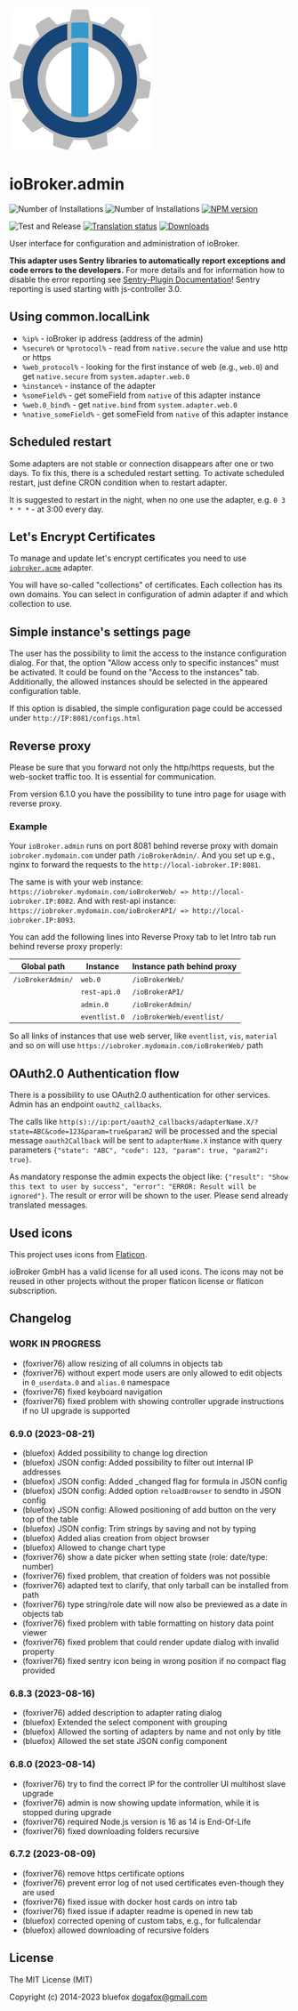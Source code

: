 ![Logo](admin/admin.png)
# ioBroker.admin

![Number of Installations](http://iobroker.live/badges/admin-installed.svg)
![Number of Installations](http://iobroker.live/badges/admin-stable.svg)
[![NPM version](http://img.shields.io/npm/v/iobroker.admin.svg)](https://www.npmjs.com/package/iobroker.admin)

![Test and Release](https://github.com/ioBroker/ioBroker.admin/workflows/Test%20and%20Release/badge.svg)
[![Translation status](https://weblate.iobroker.net/widgets/adapters/-/admin/svg-badge.svg)](https://weblate.iobroker.net/engage/adapters/?utm_source=widget)
[![Downloads](https://img.shields.io/npm/dm/iobroker.admin.svg)](https://www.npmjs.com/package/iobroker.admin)

User interface for configuration and administration of ioBroker.

**This adapter uses Sentry libraries to automatically report exceptions and code errors to the developers.** For more details and for information how to disable the error reporting see [Sentry-Plugin Documentation](https://github.com/ioBroker/plugin-sentry#plugin-sentry)! Sentry reporting is used starting with js-controller 3.0.

## Using common.localLink
- `%ip%` - ioBroker ip address (address of the admin)
- `%secure%` or `%protocol%` - read from `native.secure` the value and use http or https
- `%web_protocol%` - looking for the first instance of web (e.g., `web.0`) and get `native.secure` from `system.adapter.web.0`
- `%instance%` - instance of the adapter
- `%someField%` - get someField from `native` of this adapter instance
- `%web.0_bind%` - get `native.bind` from `system.adapter.web.0`
- `%native_someField%` - get someField from `native` of this adapter instance

## Scheduled restart
Some adapters are not stable or connection disappears after one or two days.
To fix this, there is a scheduled restart setting.
To activate scheduled restart, just define CRON condition when to restart adapter.

It is suggested to restart in the night, when no one use the adapter, e.g. `0 3 * * *` - at 3:00 every day.

## Let's Encrypt Certificates
To manage and update let's encrypt certificates you need to use [`iobroker.acme`](https://github.com/iobroker-community-adapters/ioBroker.acme) adapter.

You will have so-called "collections" of certificates. Each collection has its own domains.
You can select in configuration of admin adapter if and which collection to use.

## Simple instance's settings page
The user has the possibility to limit the access to the instance configuration dialog.
For that, the option "Allow access only to specific instances" must be activated.
It could be found on the "Access to the instances" tab.
Additionally, the allowed instances should be selected in the appeared configuration table.

If this option is disabled, the simple configuration page could be accessed under `http://IP:8081/configs.html`

## Reverse proxy
Please be sure that you forward not only the http/https requests, but the web-socket traffic too. It is essential for communication.

From version 6.1.0 you have the possibility to tune intro page for usage with reverse proxy.

### Example 
Your `ioBroker.admin` runs on port 8081 behind reverse proxy with domain `iobroker.mydomain.com` under path `/ioBrokerAdmin/`. 
And you set up e.g., nginx to forward the requests to the `http://local-iobroker.IP:8081`. 

The same is with your web instance: `https://iobroker.mydomain.com/ioBrokerWeb/ => http://local-iobroker.IP:8082`.
And with rest-api instance: `https://iobroker.mydomain.com/ioBrokerAPI/ => http://local-iobroker.IP:8093`.

You can add the following lines into Reverse Proxy tab to let Intro tab run behind reverse proxy properly:

| Global path       | Instance      | Instance path behind proxy |
|-------------------|---------------|----------------------------|
| `/ioBrokerAdmin/` | `web.0`       | `/ioBrokerWeb/`            |
|                   | `rest-api.0`  | `/ioBrokerAPI/`            |
|                   | `admin.0`     | `/ioBrokerAdmin/`          |
|                   | `eventlist.0` | `/ioBrokerWeb/eventlist/`  |

So all links of instances that use web server, like `eventlist`, `vis`, `material` and so on will use `https://iobroker.mydomain.com/ioBrokerWeb/` path

## OAuth2.0 Authentication flow
There is a possibility to use OAuth2.0 authentication for other services. Admin has an endpoint `oauth2_callbacks`. 

The calls like `http(s)://ip:port/oauth2_callbacks/adapterName.X/?state=ABC&code=123&param=true&param2` will be processed and the special message `oauth2Callback` will be sent to `adapterName.X` instance with query parameters `{"state": "ABC", "code": 123, "param": true, "param2": true}`.

As mandatory response the admin expects the object like: `{"result": "Show this text to user by success", "error": "ERROR: Result will be ignored"}`. The result or error will be shown to the user. Please send already translated messages.

## Used icons
This project uses icons from [Flaticon](https://www.flaticon.com/).

ioBroker GmbH has a valid license for all used icons.
The icons may not be reused in other projects without the proper flaticon license or flaticon subscription.

<!--
	### **WORK IN PROGRESS**
-->

## Changelog
### **WORK IN PROGRESS**
* (foxriver76) allow resizing of all columns in objects tab
* (foxriver76) without expert mode users are only allowed to edit objects in `0_userdata.0` and `alias.0` namespace
* (foxriver76) fixed keyboard navigation
* (foxriver76) fixed problem with showing controller upgrade instructions if no UI upgrade is supported

### 6.9.0 (2023-08-21)
* (bluefox) Added possibility to change log direction
* (bluefox) JSON config: Added possibility to filter out internal IP addresses
* (bluefox) JSON config: Added _changed flag for formula in JSON config
* (bluefox) JSON config: Added option `reloadBrowser` to sendto in JSON config
* (bluefox) JSON config: Allowed positioning of add button on the very top of the table
* (bluefox) JSON config: Trim strings by saving and not by typing
* (bluefox) Added alias creation from object browser
* (bluefox) Allowed to change chart type
* (foxriver76) show a date picker when setting state (role: date/type: number)
* (foxriver76) fixed problem, that creation of folders was not possible
* (foxriver76) adapted text to clarify, that only tarball can be installed from path
* (foxriver76) type string/role date will now also be previewed as a date in objects tab
* (foxriver76) fixed problem with table formatting on history data point viewer
* (foxriver76) fixed problem that could render update dialog with invalid property
* (foxriver76) fixed sentry icon being in wrong position if no compact flag provided

### 6.8.3 (2023-08-16)
* (foxriver76) added description to adapter rating dialog
* (bluefox) Extended the select component with grouping
* (bluefox) Allowed the sorting of adapters by name and not only by title
* (bluefox) Allowed the set state JSON config component

### 6.8.0 (2023-08-14)
* (foxriver76) try to find the correct IP for the controller UI multihost slave upgrade
* (foxriver76) admin is now showing update information, while it is stopped during upgrade
* (foxriver76) required Node.js version is 16 as 14 is End-Of-Life
* (foxriver76) fixed downloading folders recursive

### 6.7.2 (2023-08-09)
* (foxriver76) remove https certificate options
* (foxriver76) prevent error log of not used certificates even-though they are used
* (foxriver76) fixed issue with docker host cards on intro tab
* (foxriver76) fixed issue if adapter readme is opened in new tab
* (bluefox) corrected opening of custom tabs, e.g., for fullcalendar
* (bluefox) allowed downloading of recursive folders

## License
The MIT License (MIT)

Copyright (c) 2014-2023 bluefox <dogafox@gmail.com>
